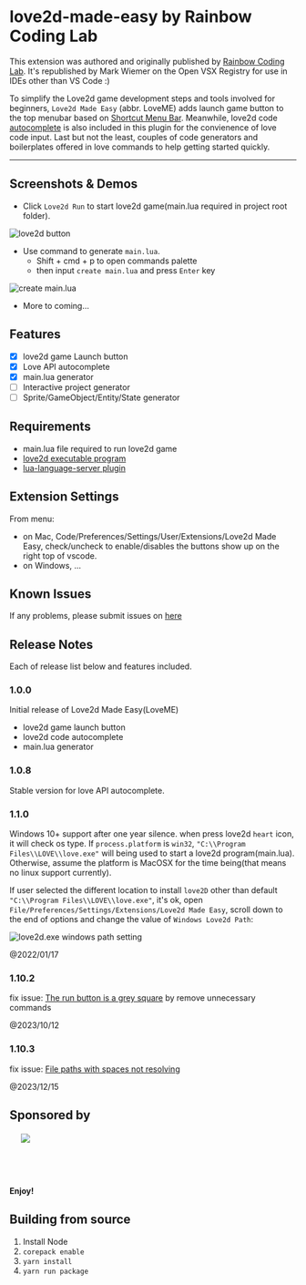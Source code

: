 # love2d-made-easy by Rainbow Coding Lab

This extension was authored and originally published by [Rainbow Coding Lab](https://github.com/lwz7512/love2d-made-easy). It's republished by Mark Wiemer on the Open VSX Registry for use in IDEs other than VS Code :)

To simplify the Love2d game development steps and tools involved for beginners, `Love2d Made Easy` (abbr. LoveME) adds launch game button to the top menubar based on [Shortcut Menu Bar](https://marketplace.visualstudio.com/items?itemName=jerrygoyal.shortcut-menu-bar). Meanwhile, love2d code [autocomplete](https://marketplace.visualstudio.com/items?itemName=bschulte.love) is also included in this plugin for the convienence of love code input. Last but not the least, couples of code generators and boilerplates offered in love commands to help getting started quickly.

---

## Screenshots & Demos

- Click `Love2d Run` to start love2d game(main.lua required in project root folder).

![love2d button](https://github.com/mark-wiemer/love2d-made-easy/raw/HEAD/screenshots/love2dbtn.png)

- Use command to generate `main.lua`.
  - Shift + cmd + p to open commands palette
  - then input `create main.lua` and press `Enter` key

![create main.lua](https://github.com/mark-wiemer/love2d-made-easy/raw/HEAD/screenshots/love2dmainlua.gif)

- More to coming...

## Features

- [x] love2d game Launch button
- [x] Love API autocomplete
- [x] main.lua generator
- [ ] Interactive project generator
- [ ] Sprite/GameObject/Entity/State generator

## Requirements

- main.lua file required to run love2d game
- [love2d executable program](https://love2d.org/)
- [lua-language-server plugin](https://marketplace.visualstudio.com/items?itemName=sumneko.lua)

## Extension Settings

From menu:

- on Mac, Code/Preferences/Settings/User/Extensions/Love2d Made Easy, check/uncheck to enable/disables the buttons show up on the right top of vscode.
- on Windows, ...

## Known Issues

If any problems, please submit issues on [here](https://github.com/lwz7512/love2d-made-easy/issues)

## Release Notes

Each of release list below and features included.

### 1.0.0

Initial release of Love2d Made Easy(LoveME)

- love2d game launch button
- love2d code autocomplete
- main.lua generator

### 1.0.8

Stable version for love API autocomplete.

### 1.1.0

Windows 10+ support after one year silence. when press love2d `heart` icon, it will check os type.
If `process.platform` is `win32`, `"C:\\Program Files\\LOVE\\love.exe"` will being used to start a love2d program(main.lua). Otherwise, assume the platform is MacOSX for the time being(that means no linux support currently).

If user selected the different location to install `love2D` other than default `"C:\\Program Files\\LOVE\\love.exe"`, it's ok, open `File/Preferences/Settings/Extensions/Love2d Made Easy`, scroll down to the end of options and change the value of `Windows Love2d Path`:

![love2d.exe windows path setting](https://github.com/mark-wiemer/love2d-made-easy/raw/HEAD/screenshots/love2d_windows_path.png)

@2022/01/17

### 1.10.2

fix issue: [The run button is a grey square](https://github.com/lwz7512/love2d-made-easy/issues/10) by remove unnecessary commands

@2023/10/12

### 1.10.3

fix issue: [File paths with spaces not resolving](https://github.com/lwz7512/love2d-made-easy/issues/5)

@2023/12/15

## Sponsored by

  <a href="https://github.com/lwz7512" target="_blank" style="display:block;margin:20px;width:72px;height:72px">
    <img src="https://github.com/mark-wiemer/love2d-made-easy/raw/HEAD/images/letspy_logo_120.png"/>
  </a>

**Enjoy!**

## Building from source

1. Install Node
1. `corepack enable`
1. `yarn install`
1. `yarn run package`
